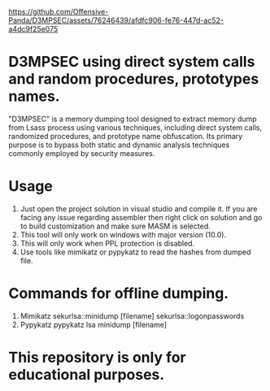 

https://github.com/Offensive-Panda/D3MPSEC/assets/76246439/afdfc906-fe76-447d-ac52-a4dc9f25e075

# D3MPSEC using direct system calls and random procedures, prototypes names.
"D3MPSEC" is a memory dumping tool designed to extract memory dump from Lsass process using various techniques, including direct system calls, randomized procedures, and prototype name obfuscation. Its primary purpose is to bypass both static and dynamic analysis techniques commonly employed by security measures.
# Usage
1) Just open the project solution in visual studio and compile it. If you are facing any issue regarding assembler then right click on solution and go to build customization and make sure MASM is selected. 
2) This tool will only work on windows with major version (10.0).
3) This will only work when PPL protection is disabled.
4) Use tools like mimikatz or pypykatz to read the hashes from dumped file.

# Commands for offline dumping.
1) Mimikatz
   sekurlsa::minidump [filename]
   sekurlsa::logonpasswords
3) Pypykatz
   pypykatz lsa minidump [filename]
   

# This repository is only for educational purposes.
